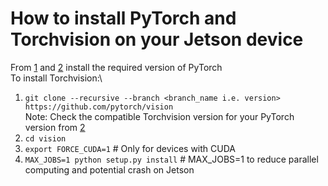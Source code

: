 # How to install PyTorch and Torchvision on your Jetson device
From [1] and [2] install the required version of PyTorch\
To install Torchvision:\
1. ``` git clone --recursive --branch <branch_name i.e. version> https://github.com/pytorch/vision ```\
   Note: Check the compatible Torchvision version for your PyTorch version from [2] 
3. ``` cd vision ```
4. ``` export FORCE_CUDA=1 ``` # Only for devices with CUDA
5. ``` MAX_JOBS=1 python setup.py install ``` # MAX_JOBS=1 to reduce parallel computing and potential crash on Jetson

[1]: https://docs.nvidia.com/deeplearning/frameworks/install-pytorch-jetson-platform/
[2]: https://forums.developer.nvidia.com/t/pytorch-for-jetson/72048
